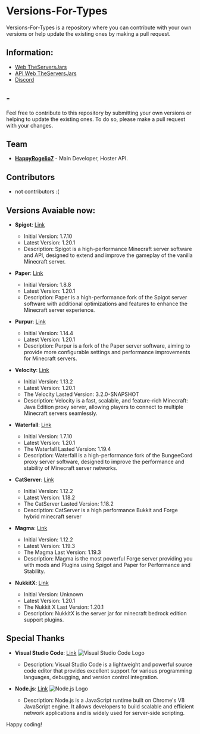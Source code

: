 # Versions-For-Types

Versions-For-Types is a repository where you can contribute with your own versions or help update the existing ones by making a pull request.

## Information:
- [Web TheServersJars](https://theserversjars.kaoryhosting.xyz/)
- [API Web TheServersJars](https://theserversjars.kaoryhosting.xyz/api)
- [Discord](https://discord.gg/3EebYUyeUX)

## -

Feel free to contribute to this repository by submitting your own versions or helping to update the existing ones. To do so, please make a pull request with your changes.

## Team

- [**HappyRogelio7**](https://github.com/HappyRogelio7) - Main Developer, Hoster API.

## Contributors

- not contributors :(

## Versions Avaiable now:

- **Spigot**: [Link](https://github.com/spigotmc/spigot-api)
  - Initial Version: 1.7.10
  - Latest Version: 1.20.1
  - Description: Spigot is a high-performance Minecraft server software and API, designed to extend and improve the gameplay of the vanilla Minecraft server.

- **Paper**: [Link](https://github.com/PaperMC/Paper)
  - Initial Version: 1.8.8
  - Latest Version: 1.20.1
  - Description: Paper is a high-performance fork of the Spigot server software with additional optimizations and features to enhance the Minecraft server experience.

- **Purpur**: [Link](https://github.com/pl3xgaming/Purpur)
  - Initial Version: 1.14.4
  - Latest Version: 1.20.1
  - Description: Purpur is a fork of the Paper server software, aiming to provide more configurable settings and performance improvements for Minecraft servers.

- **Velocity**: [Link](https://github.com/VelocityPowered/Velocity)
  - Initial Version: 1.13.2
  - Latest Version: 1.20.1
  - The Velocity Lasted Version: 3.2.0-SNAPSHOT
  - Description: Velocity is a fast, scalable, and feature-rich Minecraft: Java Edition proxy server, allowing players to connect to multiple Minecraft servers seamlessly.

- **Waterfall**: [Link](https://github.com/PaperMC/Waterfall)
  - Initial Version: 1.7.10
  - Latest Version: 1.20.1
  - The Waterfall Lasted Version: 1.19.4
  - Description: Waterfall is a high-performance fork of the BungeeCord proxy server software, designed to improve the performance and stability of Minecraft server networks.

- **CatServer**: [Link](https://github.com/Luohuayu/CatServer)
  - Initial Version: 1.12.2
  - Latest Version: 1.18.2
  - The CatServer Lasted Version: 1.18.2
  - Description: CatServer is a high performance Bukkit and Forge hybrid minecraft server

- **Magma**: [Link](https://magmafoundation.org/)
  - Initial Version: 1.12.2
  - Latest Version: 1.19.3
  - The Magma Last Version: 1.19.3
  - Description: Magma is the most powerful Forge server providing you with mods and Plugins using Spigot and Paper for Performance and Stability.

- **NukkitX**: [Link](https://github.com/CloudburstMC/Nukkit)
  - Initial Version: Unknown
  - Latest Version: 1.20.1
  - The Nukkit X Last Version: 1.20.1
  - Description: NukkitX is the server jar for minecraft bedrock edition support plugins.



## Special Thanks

- **Visual Studio Code**: [Link](https://code.visualstudio.com/)
  ![Visual Studio Code Logo](https://example.com/vscode_logo.png)
  - Description: Visual Studio Code is a lightweight and powerful source code editor that provides excellent support for various programming languages, debugging, and version control integration.

- **Node.js**: [Link](https://nodejs.org/)
  ![Node.js Logo](https://example.com/nodejs_logo.png)
  - Description: Node.js is a JavaScript runtime built on Chrome's V8 JavaScript engine. It allows developers to build scalable and efficient network applications and is widely used for server-side scripting.



Happy coding!
